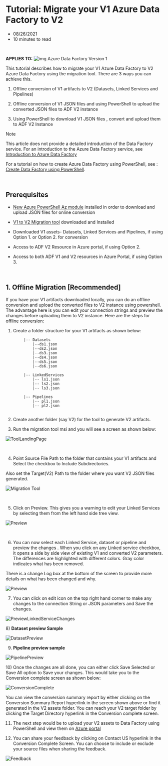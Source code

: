# Tutorial: Migrate your V1 Azure Data Factory to V2

- 08/26/2021
- 10 minutes to read

&nbsp;

**APPLIES TO:** ![img](https://docs.microsoft.com/en-us/azure/data-factory/media/applies-to/yes.png) Azure Data Factory Version 1

This tutorial describes how to migrate your V1 Azure Data Factory to V2 Azure Data Factory using the migration tool. There are 3 ways you can achieve this. 

1. Offline conversion of V1 artifacts to V2 (Datasets, Linked Services and Pipelines)

2. Offline conversion of V1 JSON files and using PowerShell to upload the converted JSON files to ADF V2 instance

3. Using PowerShell to download V1 JSON files , convert and upload them to ADF V2 Instance


Note

This article does not provide a detailed introduction of the Data Factory service. For an introduction to the Azure Data Factory service, see [Introduction to Azure Data Factory](https://docs.microsoft.com/en-us/azure/data-factory/introduction)

For a tutorial on how to create Azure Data Factory using PowerShell, see : [Create Data Factory using PowerShell](https://docs.microsoft.com/en-us/azure/data-factory/quickstart-create-data-factory-powershell).

&nbsp;

## Prerequisites

- [New Azure PowerShell Az module](https://docs.microsoft.com/en-us/powershell/azure/install-az-ps?view=azps-5.0.0) installed in order to download and upload JSON files for online conversion

- [V1 to V2 Migration tool](./migrationtool/AdfUpgrader_20.2.63411.0.msi) downloaded and Installed


- Downloaded V1 assets- Datasets, Linked Services and Pipelines, if using Option 1. or Option 2. for conversion

- Access to ADF V2 Resource in Azure portal, if using Option 2.

- Access to both ADF V1 and V2 resources in Azure Portal, if using Option 3.

&nbsp;  
## 1. Offline Migration [Recommended]

If you have your V1 artifacts downloaded locally, you can do an offline conversion and upload the converted files to V2 instance using powershell. The advantage here is you can edit your connection strings and preview the changes before uploading them to V2 instance. Here are the steps for offline conversion:

1) Create a folder structure for your V1 artifacts as shown below:

```
        |-- Datasets
        	|--ds1.json
        	|--ds2.json
        	|--ds3.json
        	|--ds4.json
        	|--ds5.json
        	|--ds6.json
       
        |-- LinkedServices
        	|-- ls1.json
        	|-- ls2.json
        	|-- ls3.json
        
        |-- Pipelines
            |-- pl1.json
            |-- pl2.json
           
```



2) Create another folder (say V2) for the tool to generate V2 artifacts.

3) Run the migration tool msi and you will see a screen as shown below:

![ToolLandingPage](.attachments/migration-tool-landing-page.png)

&nbsp;

4) Point Source File Path to the folder that contains your V1 artifacts and Select the checkbox to Include Subdirectories.

​Also set the Target(V2) Path to the folder where you want V2 JSON files generated. 

![Migration Tool](.attachments/file-path-migration.png)

&nbsp;

5) Click on Preview. This gives you a warning to edit your Linked Services by selecting them from the left hand side tree view.

![Preview](.attachments/conversion-preview.png)
 
&nbsp;

6) You can now select each Linked Service, dataset or pipeline and preview the changes . When you click on any Linked service checkbox, it opens a side by side view of existing V1 and converted V2 parameters. The differences are highlighted with different colors. Gray color indicates what has been removed. 

There is a change Log box at the bottom of the screen to provide more details on what has been changed and why.


![Preview](.attachments/edit-linked-service.png)


7) You can click on edit icon on the top right hand corner to make any changes to the connection String or JSON parameters and Save the changes.

![PreviewLinkedServiceChanges](.attachments/edit-window-linked-service.png)


​8) **Dataset preview Sample**

![DatasetPreview](.attachments/dataset3-preview.png)


9)	 **Pipeline preview sample**

![PipelinePreview](.attachments/pipeline1-preview.png)


​10)	Once the changes are all done, you can either click Save Selected or Save All option to Save your changes. This would take you to the Conversion complete screen as shown below:

![ConversionComplete](.attachments/conversion-complete.png)


You can view the conversion summary report by either clicking on the Conversion Summary Report hyperlink in the screen shown above or find it generated in the V2 assets folder. You can reach your V2 target folder by clicking the Target Directory hyperlink in the Conversion complete screen.

11) The next step would be to upload your V2 assets to Data Factory using PowerShell and view them on [Azure portal](https://portal.azure.com/)

12) You can share your feedback by clicking on Contact US hyperlink in the Conversion Complete Screen. You can choose to include or exclude your source files when sharing the feedback.

![Feedback](.attachments/feedback1.png)








